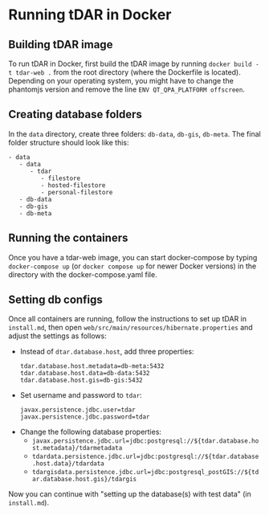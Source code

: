 # Running tDAR in Docker

## Building tDAR image

To run tDAR in Docker, first build the tDAR image by running `docker build -t tdar-web .` from the root directory (where the Dockerfile is located). Depending on your operating system, you might have to change the phantomjs version and remove the line `ENV QT_QPA_PLATFORM offscreen`.

## Creating database folders

In the `data` directory, create three folders: `db-data`, `db-gis`, `db-meta`. The final folder structure should look like this:

```
- data
   - data
      - tdar
         - filestore
         - hosted-filestore
         - personal-filestore
   - db-data
   - db-gis
   - db-meta
```

## Running the containers

Once you have a tdar-web image, you can start docker-compose by typing `docker-compose up` (or `docker compose up` for newer Docker versions) in the directory with the docker-compose.yaml file.

## Setting db configs

Once all containers are running, follow the instructions to set up tDAR in `install.md`, then open `web/src/main/resources/hibernate.properties` and adjust the settings as follows:

- Instead of `dtar.database.host`, add three properties:
    ```
    tdar.database.host.metadata=db-meta:5432
    tdar.database.host.data=db-data:5432
    tdar.database.host.gis=db-gis:5432
    ```
- Set username and password to `tdar`:
    ```
    javax.persistence.jdbc.user=tdar
    javax.persistence.jdbc.password=tdar
    ```
- Change the following database properties:
   - `javax.persistence.jdbc.url=jdbc:postgresql://${tdar.database.host.metadata}/tdarmetadata`
   - `tdardata.persistence.jdbc.url=jdbc:postgresql://${tdar.database.host.data}/tdardata`
   - `tdargisdata.persistence.jdbc.url=jdbc:postgresql_postGIS://${tdar.database.host.gis}/tdargis`

Now you can continue with "setting up the database(s) with test data" (in `install.md`).

